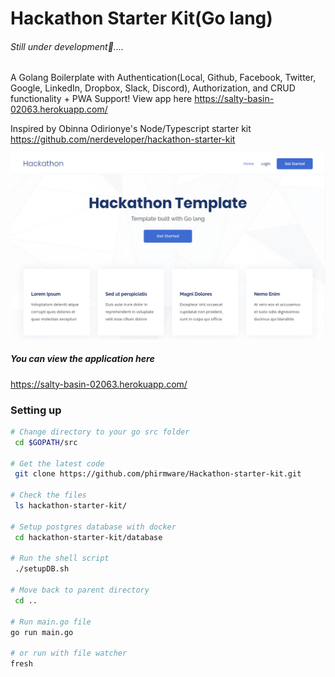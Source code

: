 # Hackathon Starter Kit(Go lang)
###### Still under development👷....

A Golang Boilerplate with Authentication(Local, Github, Facebook, Twitter, Google, LinkedIn, Dropbox, Slack, Discord), Authorization, and CRUD functionality + PWA Support! View app here https://salty-basin-02063.herokuapp.com/

Inspired by Obinna Odirionye's Node/Typescript starter kit https://github.com/nerdeveloper/hackathon-starter-kit


![hackathon-starter-kit](public/snap/image.png)

##### You can view the application here
https://salty-basin-02063.herokuapp.com/

### Setting up
```bash
# Change directory to your go src folder
 cd $GOPATH/src

# Get the latest code
 git clone https://github.com/phirmware/Hackathon-starter-kit.git

# Check the files
 ls hackathon-starter-kit/

# Setup postgres database with docker
 cd hackathon-starter-kit/database

# Run the shell script
 ./setupDB.sh

# Move back to parent directory
 cd ..

# Run main.go file
go run main.go

# or run with file watcher
fresh

```